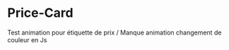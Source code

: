 # Price-Card

Test animation pour étiquette de prix /
Manque animation changement de couleur en Js 
